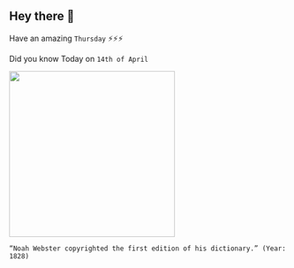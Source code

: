 ## Hey there 👋
Have an amazing `Thursday` ⚡⚡⚡

Did you know Today on `14th of April`
 
 [<img src="https://upload.wikimedia.org/wikipedia/commons/thumb/d/d2/Noah_Webster_The_Schoolmaster_of_the_Republic.jpg/2560px-Noah_Webster_The_Schoolmaster_of_the_Republic.jpg" width="300" />](https://en.wikipedia.org/wiki/Noah_Webster#:~:text=At%20the%20age%20of%20seventy,dictionary%20only%20sold%202%2C500%20copies.) 
 ```
“Noah Webster copyrighted the first edition of his dictionary.” (Year: 1828)
```
